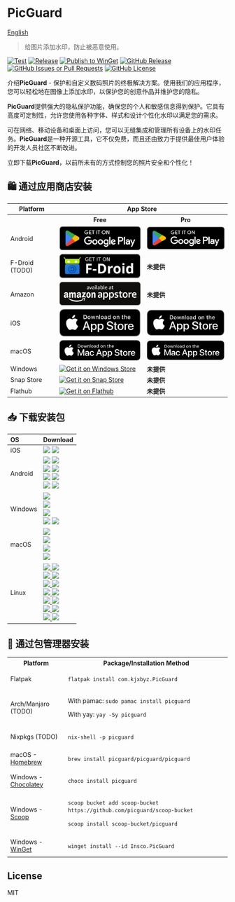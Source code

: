 # PicGuard

[English](./README.md)

> 给图片添加水印，防止被恶意使用。

[![Test](https://github.com/picguard/picguard/actions/workflows/test.yml/badge.svg)](https://github.com/picguard/picguard/actions/workflows/test.yml)
[![Release](https://github.com/picguard/picguard/actions/workflows/release.yml/badge.svg)](https://github.com/picguard/picguard/actions/workflows/release.yml)
[![Publish to WinGet](https://github.com/picguard/picguard/actions/workflows/winget.yml/badge.svg)](https://github.com/picguard/picguard/actions/workflows/winget.yml)
[![GitHub Release](https://img.shields.io/github/v/release/picguard/picguard)](https://github.com/picguard/picguard/releases/latest)
[![GitHub Issues or Pull Requests](https://img.shields.io/github/issues/picguard/picguard)](https://github.com/picguard/picguard/issues/new)
[![GitHub License](https://img.shields.io/github/license/picguard/picguard)](https://raw.githubusercontent.com/picguard/picguard/main/LICENSE)

介绍**PicGuard** - 保护和自定义数码照片的终极解决方案。使用我们的应用程序，您可以轻松地在图像上添加水印，以保护您的创意作品并维护您的隐私。

**PicGuard**提供强大的隐私保护功能，确保您的个人和敏感信息得到保护。它具有高度可定制性，允许您使用各种字体、样式和设计个性化水印以满足您的需求。

可在网络、移动设备和桌面上访问，您可以无缝集成和管理所有设备上的水印任务。**PicGuard**是一种开源工具，它不仅免费，而且还由致力于提供最佳用户体验的开发人员社区不断改进。

立即下载**PicGuard**，以前所未有的方式控制您的照片安全和个性化！

## 🛍️ 通过应用商店安装

<table>
  <tr>
    <th>Platform</th>
    <th colspan="2" style="text-align: center">App Store</th>
  </tr>
  <tr>
    <th style="border-bottom: none;"></th>
    <th style="text-align: center; border-bottom: none">Free</th>
    <th style="text-align: center; border-bottom: none">Pro</th>
  </tr>
  <tr>
    <td>Android</td>
    <td>
      <a href="https://play.google.com/store/apps/details?id=com.kjxbyz.watermarkassistant">
        <img width="220" alt="Get it on Google Play" src="./docs/assets/Download-on-the-Google-Play.png">
      </a>
    </td>
    <td>
      <a href="https://play.google.com/store/apps/details?id=com.kjxbyz.watermarkassistant.pro">
        <img width="220" alt="Get it on Google Play" src="./docs/assets/Download-on-the-Google-Play.png">
      </a>
    </td>
  </tr>
  <tr>
    <td>F-Droid (TODO)</td>
    <td>
      <a href="https://f-droid.org/packages/com.kjxbyz.watermarkassistant">
        <img width="220" src="./docs/assets/Download-on-the-F-Droid.svg" alt="Get it on F-Droid">
      </a>
    </td>
    <td style="font-size: 14px; font-weight: bold">
      未提供
    </td>
  </tr>
  <tr>
    <td>Amazon</td>
    <td>
      <a href="https://www.amazon.com/dp/B0DH3V8FQ3">
        <img width="220" src="./docs/assets/Download-on-the-Amazon-App-Store.png" alt="Get it on Amazon App Store">
      </a>
    </td>
    <td style="font-size: 14px; font-weight: bold">
      未提供
    </td>
  </tr>
  <tr>
    <td>iOS</td>
    <td>
      <a href="https://apps.apple.com/us/app/id6477481308">
        <img width="220" alt="Get it on App Store" src="./docs/assets/Download-on-the-App-Store.svg">
      </a>
    </td>
    <td>
      <a href="https://apps.apple.com/us/app/id6602890294">
        <img width="220" alt="Get it on App Store" src="./docs/assets/Download-on-the-App-Store.svg">
      </a>
    </td>
  </tr>
  <tr>
    <td>macOS</td>
    <td>
      <a href="https://apps.apple.com/us/app/id6477482447?mt=12">
        <img width="220" alt="Get it on Mac App Store" src="./docs/assets/Download-on-the-Mac-App-Store.svg">
      </a>
    </td>
    <td>
      <a href="https://apps.apple.com/us/app/id6602890242?mt=12">
        <img width="220" alt="Get it on Mac App Store" src="./docs/assets/Download-on-the-Mac-App-Store.svg">
      </a>
    </td>
  </tr>
  <tr>
    <td>Windows</td>
    <td>
      <a href="https://apps.microsoft.com/detail/9NCC0LJBG7TB?mode=full">
       <img width="220" alt="Get it on Windows Store" src="https://get.microsoft.com/images/en-us%20dark.svg"/>
      </a>
    </td>
    <td style="font-size: 14px; font-weight: bold">
      未提供
    </td>
  </tr>
  <tr>
    <td>Snap Store</td>
    <td>
      <a href="https://snapcraft.io/picguard">
        <img width="220" alt="Get it on Snap Store" src="https://snapcraft.io/static/images/badges/en/snap-store-black.svg" />
      </a>
    </td>
    <td style="font-size: 14px; font-weight: bold">
      未提供
    </td>
  </tr>
  <tr>
    <td>Flathub</td>
    <td>
      <a href="https://flathub.org/apps/details/com.kjxbyz.PicGuard">
        <img width="220" alt="Get it on Flathub" src="https://flathub.org/assets/badges/flathub-badge-en.png">
      </a>
    </td>
    <td style="font-size: 14px; font-weight: bold">
      未提供
    </td>
  </tr>
</table>

## 📥 下载安装包

<div align=left>
  <table>
    <thead align=left>
      <tr>
        <th>OS</th>
        <th>Download</th>
      </tr>
    </thead>
    <tbody align=left>
      <tr>
        <td>iOS</td>
        <td>
          <a href="https://github.com/picguard/picguard/releases/download/v1.0.2+409/PicGuard_1.0.2+409-free.ipa"><img src="https://img.shields.io/badge/IPA-Free-A3D9A5.svg?logo=ios"></a>
          <a href="https://github.com/picguard/picguard/releases/download/v1.0.2+409/PicGuard_1.0.2+409-pro.ipa"><img src="https://img.shields.io/badge/IPA-Pro-6CC2A8.svg?logo=ios"></a>
        </td>
      </tr>
      <tr>
        <td>Android</td>
        <td>
          <a href="https://github.com/picguard/picguard/releases/download/v1.0.2+409/PicGuard_1.0.2+409-free_universal.apk"><img src="https://img.shields.io/badge/APK_(Free)-universal-FF0000.svg?logo=android"></a>
          <a href="https://github.com/picguard/picguard/releases/download/v1.0.2+409/PicGuard_1.0.2+409-pro_universal.apk"><img src="https://img.shields.io/badge/APK_(Pro)-universal-FF0000.svg?logo=android"></a><br>
          <a href="https://github.com/picguard/picguard/releases/download/v1.0.2+409/PicGuard_1.0.2+409-free_arm64-v8a.apk"><img src="https://img.shields.io/badge/APK_(Free)-arm64--v8a-FFA500.svg?logo=android"></a>
          <a href="https://github.com/picguard/picguard/releases/download/v1.0.2+409/PicGuard_1.0.2+409-pro_arm64-v8a.apk"><img src="https://img.shields.io/badge/APK_(Pro)-arm64--v8a-FFA500.svg?logo=android"></a><br>
          <a href="https://github.com/picguard/picguard/releases/download/v1.0.2+409/PicGuard_1.0.2+409-free_armeabi-v7a.apk"><img src="https://img.shields.io/badge/APK_(Free)-armeabi--v7a-00FF00.svg?logo=android"></a>
          <a href="https://github.com/picguard/picguard/releases/download/v1.0.2+409/PicGuard_1.0.2+409-pro_armeabi-v7a.apk"><img src="https://img.shields.io/badge/APK_(Pro)-armeabi--v7a-00FF00.svg?logo=android"></a><br>
          <a href="https://github.com/picguard/picguard/releases/download/v1.0.2+409/PicGuard_1.0.2+409-free_x86_64.apk"><img src="https://img.shields.io/badge/APK_(Free)-x86--64-0000FF.svg?logo=android"></a>
          <a href="https://github.com/picguard/picguard/releases/download/v1.0.2+409/PicGuard_1.0.2+409-pro_x86_64.apk"><img src="https://img.shields.io/badge/APK_(Pro)-x86--64-0000FF.svg?logo=android"></a>
        </td>
      </tr>
      <tr>
        <td>Windows</td>
        <td>
          <a href="https://github.com/picguard/picguard/releases/download/v1.0.2+409/picguard_1.0.2+409_windows_x64.msix"><img src="https://img.shields.io/badge/Msix-x64-FF6F61.svg?logo=windows"></a><br>
          <a href="https://github.com/picguard/picguard/releases/download/v1.0.2+409/picguard_1.0.2+409_windows_x64.exe"><img src="https://img.shields.io/badge/Exe-x64-FF9A8B.svg?logo=windows"></a><br>
          <a href="https://github.com/picguard/picguard/releases/download/v1.0.2+409/picguard_1.0.2+409_windows_x64.zip"><img src="https://img.shields.io/badge/Zip-x64-FFB347.svg?logo=windows"></a><br>
          <a href="https://github.com/picguard/picguard/releases/download/v1.0.2+409/picguard_1.0.2+409_windows_x64_en-US.msi"><img src="https://img.shields.io/badge/Msi_(en--US)-x64-6BFF66.svg?logo=windows"></a>
          <a href="https://github.com/picguard/picguard/releases/download/v1.0.2+409/picguard_1.0.2+409_windows_x64_zh-CN.msi"><img src="https://img.shields.io/badge/Msi_(zh--CN)-x64-66B2FF.svg?logo=windows"></a>
        </td>
      </tr>
      <tr>
        <td>macOS</td>
        <td>
          <a href="https://github.com/picguard/picguard/releases/download/v1.0.2+409/PicGuard_1.0.2+409_macos_universal.dmg"><img src="https://img.shields.io/badge/DMG-Universal-FF5733.svg?logo=apple"></a><br>
          <a href="https://github.com/picguard/picguard/releases/download/v1.0.2+409/PicGuard_1.0.2+409_macos_universal.pkg"><img src="https://img.shields.io/badge/PKG-Universal-FFBD33.svg?logo=apple" /></a><br>
          <a href="https://github.com/picguard/picguard/releases/download/v1.0.2+409/PicGuard_1.0.2+409_macos_universal.tar.gz"><img src="https://img.shields.io/badge/Tarball-Universal-33FF57.svg?logo=apple"></a><br>
          <a href="https://github.com/picguard/picguard/releases/download/v1.0.2+409/PicGuard_1.0.2+409_macos_universal.zip"><img src="https://img.shields.io/badge/Zip-Universal-3357FF.svg?logo=apple"></a>
        </td>
      </tr>
      <tr>
        <td>Linux</td>
        <td>
          <a href="https://github.com/picguard/picguard/releases/download/v1.0.2+409/picguard_1.0.2+409_linux_amd64.AppImage"><img src="https://img.shields.io/badge/AppImage-x64-FF5733.svg?logo=linux"> </a>
          <a href="https://github.com/picguard/picguard/releases/download/v1.0.2+409/picguard_1.0.2+409_linux_aarch64.AppImage"><img src="https://img.shields.io/badge/AppImage-aarch64-FF5733.svg?logo=linux"> </a><br>
          <a href="https://github.com/picguard/picguard/releases/download/v1.0.2+409/picguard_1.0.2+409_linux_amd64.deb"><img src="https://img.shields.io/badge/Deb-x64-FF8D1A.svg?logo=debian"> </a>
          <a href="https://github.com/picguard/picguard/releases/download/v1.0.2+409/picguard_1.0.2+409_linux_aarch64.deb"><img src="https://img.shields.io/badge/Deb-aarch64-FF8D1A.svg?logo=debian"> </a><br>
          <a href="https://github.com/picguard/picguard/releases/download/v1.0.2+409/PicGuard_1.0.2+409_linux_amd64.pacman"><img src="https://img.shields.io/badge/Pacman-x64-0080FF.svg?logo=archlinux"> </a>
          <a href="https://github.com/picguard/picguard/releases/download/v1.0.2+409/PicGuard_1.0.2+409_linux_aarch64.pacman"><img src="https://img.shields.io/badge/Pacman-aarch64-0080FF.svg?logo=archlinux"> </a><br>
          <a href="https://github.com/picguard/picguard/releases/download/v1.0.2+409/picguard_1.0.2+409_linux_amd64.rpm"><img src="https://img.shields.io/badge/Rpm-x64-FFEB3B.svg?logo=redhat"> </a>
          <a href="https://github.com/picguard/picguard/releases/download/v1.0.2+409/picguard_1.0.2+409_linux_aarch64.rpm"><img src="https://img.shields.io/badge/Rpm-aarch64-FFEB3B.svg?logo=redhat"> </a><br>
          <a href="https://github.com/picguard/picguard/releases/download/v1.0.2+409/picguard_1.0.2+409_linux_amd64.snap"><img src="https://img.shields.io/badge/Snap-x64-D4E157.svg?logo=ubuntu"> </a>
          <a href="https://github.com/picguard/picguard/releases/download/v1.0.2+409/picguard_1.0.2+409_linux_aarch64.snap"><img src="https://img.shields.io/badge/Snap-aarch64-D4E157.svg?logo=ubuntu"> </a><br>
          <a href="https://github.com/picguard/picguard/releases/download/v1.0.2+409/picguard_1.0.2+409_linux_amd64.tar.gz"><img src="https://img.shields.io/badge/Tarball-x64-66BB6A.svg?logo=7zip"> </a>
          <a href="https://github.com/picguard/picguard/releases/download/v1.0.2+409/picguard_1.0.2+409_linux_aarch64.tar.gz"><img src="https://img.shields.io/badge/Tarball-aarch64-66BB6A.svg?logo=7zip"> </a><br>
          <a href="https://github.com/picguard/picguard/releases/download/v1.0.2+409/picguard_1.0.2+409_linux_amd64.zip"><img src="https://img.shields.io/badge/Zip-x64-4FC3F7.svg?logo=7zip"> </a>
          <a href="https://github.com/picguard/picguard/releases/download/v1.0.2+409/picguard_1.0.2+409_linux_aarch64.zip"><img src="https://img.shields.io/badge/Zip-aarch64-4FC3F7.svg?logo=7zip"> </a>
        </td>
      </tr>
    </tbody>
  </table>
</div>

## 📜 通过包管理器安装

<table>
  <tr>
    <th>Platform</th>
    <th>Package/Installation Method</th>
  </tr>
  <tr>
    <td>Flatpak</td>
    <td>
      <p><code>flatpak install com.kjxbyz.PicGuard</code></p>
    </td>
  </tr>
  <tr>
    <td>Arch/Manjaro (TODO)</td>
    <td>
      <p>With pamac: <code>sudo pamac install picguard</code></p>
      <p>With yay: <code>yay -Sy picguard</code></p>
    </td>
  </tr>
  <tr>
    <td>Nixpkgs (TODO)</td>
    <td>
      <p><code>nix-shell -p picguard</code></p>
    </td>
  </tr>
  <tr>
    <td>macOS - <a href="https://brew.sh">Homebrew</a></td>
    <td>
     <p><code>brew install picguard/picguard/picguard</code></p>
    </td>
  </tr>
  <tr>
    <td>Windows - <a href="https://chocolatey.org">Chocolatey</a></td>
    <td>
      <p><code>choco install picguard</code></p>
    </td>
  </tr>
  <tr>
    <td>Windows - <a href="https://scoop.sh">Scoop</a></td>
    <td>
      <p><code>scoop bucket add scoop-bucket https://github.com/picguard/scoop-bucket</code></p>
      <p><code>scoop install scoop-bucket/picguard</code></p>
    </td>
  </tr>
  <tr>
    <td>Windows - <a href="https://github.com/microsoft/winget-cli">WinGet</a></td>
    <td>
      <p><code>winget install --id Insco.PicGuard</code></p>
    </td>
  </tr>
</table>

## License

MIT
